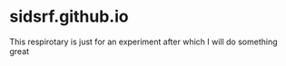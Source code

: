 # sidsrf.github.io
This respirotary is just for an experiment after which I will do something great
